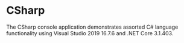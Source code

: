 # CSharp

The CSharp console application demonstrates assorted C# language functionality using Visual Studio 2019 16.7.6 and .NET Core 3.1.403.
